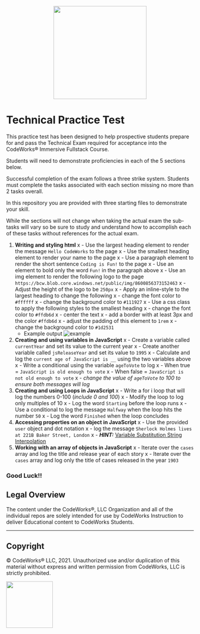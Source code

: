 <p align="center">
<img src="https://bcw.blob.core.windows.net/public/img/8600856373152463" width="250">
</p>

# Technical Practice Test

This practice test has been designed to help prospective students prepare for and pass the Technical Exam required for acceptance into the CodeWorks® Immersive Fullstack Course. 

Students will need to demonstrate proficiencies in each of the 5 sections below. 

Successful completion of the exam follows a three strike system. Students must complete the tasks associated with each section missing no more than 2 tasks overall.

In this repository you are provided with three starting files to demonstrate your skill. 

While the sections will not change when taking the actual exam the sub-tasks will vary so be sure to study and understand how to accomplish each of these tasks without references for the actual exam. 

1. **Writing and styling html**
   x - Use the largest heading element to render the message `Hello CodeWorks` to the page
   x - Use the smallest heading element to render your name to the page
   x - Use a paragraph element to render the short sentence `Coding is Fun!` to the page
   x - Use an element to bold only the word `Fun!` in the paragraph above
   x - Use an img element to render the following logo to the page `https://bcw.blob.core.windows.net/public/img/8600856373152463`
   x - Adjust the height of the logo to be `250px`
   x - Apply an inline-style to the largest heading to change the following
     x - change the font color to `#ffffff`
     x - change the background color to `#111927`
   x - Use a css class to apply the following styles to the smallest heading
     x - change the font color to `#ffdb6d`
     x - center the text
     x - add a border with at least 3px and the color `#ffdb6d`
     x - adjust the padding of this element to `1rem`
     x - change the background color to `#1d2531`
    - Example output  ![example](example.jpg)
2. **Creating and using variables in JavaScript**
   x - Create a variable called `currentYear` and set its value to the current year
   x - Create another variable called `jsReleaseYear` and set its value to `1995`
   x - Calculate and log the `current age of JavaScript is __` using the two variables above
   x - Write a conditional using the variable `ageToVote` to log
     x - When true = `JavaScript is old enough to vote`
     x - When false = `JavaScript is not old enough to vote`
     x - *change the value of `ageToVote` to 100 to ensure both messages will log*
3. **Creating and using Loops in JavaScript**
   x - Write a for i loop that will log the numbers 0-100 (*include 0 and 100*)
   x - Modify the loop to log only multiples of 10
   x - Log the word `Starting` before the loop runs
   x - Use a conditional to log the message `Halfway` when the loop hits the number `50`
   x - Log the word `Finished` when the loop concludes
4. **Accessing properties on an object in JavaScript**
   x - Use the provided `user` object and dot notation
     x - log the message `Sherlock Holmes lives at 221B Baker Street, London`
     x - ***HINT:*** [Variable Substitution String Interpolation](https://www.w3schools.com/js/js_string_templates.asp)
5. **Working with an array of objects in JavaScript**
   x - Iterate over the `cases` array and log the title and release year of each story
   x - Iterate over the `cases` array and log only the title of cases released in the year `1903`

### Good Luck!!

## Legal Overview

The content under the CodeWorks®, LLC Organization and all of the individual repos are solely intended for use by CodeWorks Instruction to deliver Educational content to CodeWorks Students.

---

## Copyright

© CodeWorks® LLC, 2021. Unauthorized use and/or duplication of this material without express and written permission from CodeWorks, LLC is strictly prohibited.

<img src="https://bcw.blob.core.windows.net/public/img/7815839041305055" width="125">
